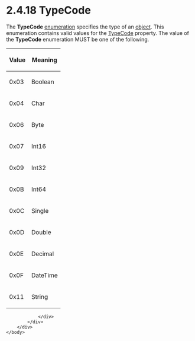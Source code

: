 <html dir="LTR" xmlns:mshelp="http://msdn.microsoft.com/mshelp" xmlns:ddue="http://ddue.schemas.microsoft.com/authoring/2003/5" xmlns:xlink="http://www.w3.org/1999/xlink" xmlns:tool="http://www.microsoft.com/tooltip">
    <head>
        <meta http-equiv="Content-Type" content="text/html; CHARSET=utf-8"></meta>
        <meta name="save" content="history"></meta>
        <title>2.4.18 TypeCode</title>
        <xml>
            <mshelp:toctitle title="2.4.18 TypeCode"></mshelp:toctitle>
            <mshelp:rltitle title="[MS-RPL]: TypeCode"></mshelp:rltitle>
            <mshelp:keyword index="A" term="b5b6a9a8-765b-4ff5-a6be-01fbf48f953b"></mshelp:keyword>
            <mshelp:attr name="DCSext.ContentType" value="open specification"></mshelp:attr>
            <mshelp:attr name="AssetID" value="b5b6a9a8-765b-4ff5-a6be-01fbf48f953b"></mshelp:attr>
            <mshelp:attr name="TopicType" value="kbRef"></mshelp:attr>
            <mshelp:attr name="DCSext.Title" value="[MS-RPL]: TypeCode" />
        </xml>
    </head>
    <body>
        <div id="header">
            <h1 class="heading">2.4.18 TypeCode</h1>
        </div>
        <div id="mainSection">
            <div id="mainBody">
                <div id="allHistory" class="saveHistory"></div>
                <div id="sectionSection0" class="section" name="collapseableSection">
                    

<p>The <b>TypeCode</b> <a href="75ae48f7-746b-4b41-919c-6699fa28b3ef.htm#gt_846463b5-421c-4d6b-8d82-79d44db666fa">enumeration</a> specifies the
type of an <a href="75ae48f7-746b-4b41-919c-6699fa28b3ef.htm#gt_8bb43a65-7a8c-4585-a7ed-23044772f8ca">object</a>. This
enumeration contains valid values for the <a href="2033ee0a-00cc-4616-8fdf-e1b3fc070069.htm">TypeCode</a> property. The
value of the <b>TypeCode</b> enumeration MUST be one of the following.</p>

<table>
 <thead>
  <tr>
   <th>
   <p>Value</p>
   </th>
   <th>
   <p>Meaning</p>
   </th>
  </tr>
 </thead>
 <tr>
  <td>
  <p>0x03</p>
  </td>
  <td>
  <p>Boolean</p>
  </td>
 </tr>
 <tr>
  <td>
  <p>0x04</p>
  </td>
  <td>
  <p>Char</p>
  </td>
 </tr>
 <tr>
  <td>
  <p>0x06</p>
  </td>
  <td>
  <p>Byte</p>
  </td>
 </tr>
 <tr>
  <td>
  <p>0x07</p>
  </td>
  <td>
  <p>Int16</p>
  </td>
 </tr>
 <tr>
  <td>
  <p>0x09</p>
  </td>
  <td>
  <p>Int32</p>
  </td>
 </tr>
 <tr>
  <td>
  <p>0x0B</p>
  </td>
  <td>
  <p>Int64</p>
  </td>
 </tr>
 <tr>
  <td>
  <p>0x0C</p>
  </td>
  <td>
  <p>Single</p>
  </td>
 </tr>
 <tr>
  <td>
  <p>0x0D</p>
  </td>
  <td>
  <p>Double</p>
  </td>
 </tr>
 <tr>
  <td>
  <p>0x0E</p>
  </td>
  <td>
  <p>Decimal</p>
  </td>
 </tr>
 <tr>
  <td>
  <p>0x0F</p>
  </td>
  <td>
  <p>DateTime</p>
  </td>
 </tr>
 <tr>
  <td>
  <p>0x11</p>
  </td>
  <td>
  <p>String</p>
  </td>
 </tr>
</table>

<p> </p>


                </div>
            </div>
        </div>
    </body>
</html>
